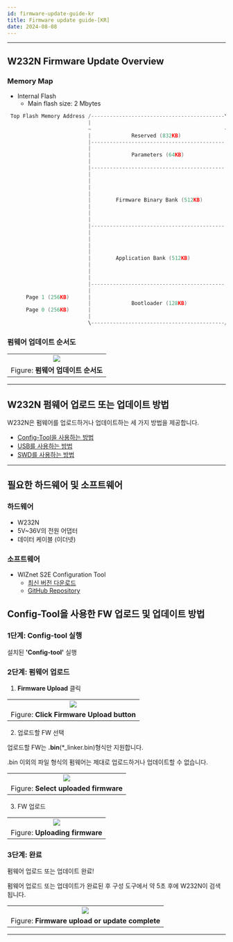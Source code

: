 ```yaml
---
id: firmware-update-guide-kr
title: Firmware update guide-[KR]
date: 2024-08-08
---
```




-----



## W232N Firmware Update Overview



### Memory Map

  - Internal Flash
    - Main flash size: 2 Mbytes

```cpp
 Top Flash Memory Address /-------------------------------------------\  0x10200000
                          |                                           |
                          ~                                           ~
                          |             Reserved (832KB)              |
                          |-------------------------------------------|  0x10130000
                          |                                           |
                          |             Parameters (64KB)             |
                          |                                           |
                          |-------------------------------------------|  0x10120000
                          |                                           |
                          |                                           |
                          |                                           |
                          |                                           |
                          |        Firmware Binary Bank (512KB)       |
                          |                                           |
                          |                                           |
                          |                                           |
                          |-------------------------------------------|  0x100A0000
                          |                                           |
                          |                                           |
                          |                                           |
                          |                                           |
                          |        Application Bank (512KB)           |
                          |                                           |
                          |                                           |
                          |                                           |
                          |-------------------------------------------|  0x10020000
                          |                                           |
      Page 1 (256KB)      |                                           |
                          |             Bootloader (128KB)            |
      Page 0 (256KB)      |                                           |
                          |                                           |
                          \-------------------------------------------/  0x10000000
```



### 펌웨어 업데이트 순서도

|                                                                                              |
| :------------------------------------------------------------------------------------------: |
| ![](/img/products/s2e_module/wiz5xxsr-rp/firmware_update_guide/firmware_update_sequence.png) |
| Figure: **펌웨어 업데이트 순서도**                                                         |



-----



## W232N 펌웨어 업로드 또는 업데이트 방법

W232N은 펌웨어를 업로드하거나 업데이트하는 세 가지 방법을 제공합니다.

- [Config-Tool을 사용하는 방법](#Config-Tool을-사용한-FW-업로드-및-업데이트-방법)
- [USB를 사용하는 방법](#USB를-사용하는-방법)
- [SWD를 사용하는 방법](#SWD를-사용하는-방법)





-----




## 필요한 하드웨어 및 소프트웨어



### 하드웨어

- W232N
- 5V~36V의 전원 어댑터
- 데이터 케이블 (이더넷)

### 소프트웨어

  - WIZnet S2E Configuration Tool 
    - [최신 버전 다운로드](https://github.com/Wiznet/WIZnet-S2E-Tool-GUI/releases)
    - [GitHub Repository](https://github.com/Wiznet/WIZnet-S2E-Tool-GUI)



## Config-Tool을 사용한 FW 업로드 및 업데이트 방법


### 1단계: Config-tool 실행

설치된 **'Config-tool'** 실행


### 2단계: 펌웨어 업로드

1. **Firmware Upload** 클릭

|                                                                                                  |
| :----------------------------------------------------------------------------------------------: |
| ![](/img/products/s2e_module/wiz5xxsr-rp/firmware_update_guide/click_firmware_upload_button.png) |
| Figure: **Click Firmware Upload button**                                                         |

2. 업로드할 FW 선택

업로드할 FW는 **.bin**(*_linker.bin)형식만 지원합니다.

.bin 이외의 파일 형식의 펌웨어는 제대로 업로드하거나 업데이트할 수 없습니다.

|                                                                                              |
| :------------------------------------------------------------------------------------------: |
| ![](/img/products/s2e_module/wiz5xxsr-rp/firmware_update_guide/select_uploaded_firmware.png) |
| Figure: **Select uploaded firmware**                                                         |

3. FW 업로드

|                                                                                        |
| :------------------------------------------------------------------------------------: |
| ![](/img/products/s2e_module/wiz5xxsr-rp/firmware_update_guide/uploading_firmware.png) |
| Figure: **Uploading firmware**                                                         |



### 3단계: 완료

펌웨어 업로드 또는 업데이트 완료!

펌웨어 업로드 또는 업데이트가 완료된 후 구성 도구에서 약 5초 후에 W232N이 검색됩니다.

|                                                                                                        |
| :----------------------------------------------------------------------------------------------------: |
| ![](/img/products/s2e_module/wiz5xxsr-rp/firmware_update_guide/firmware_upload_or_update_complete.png) |
| Figure: **Firmware upload or update complete**                                                         |



-----
